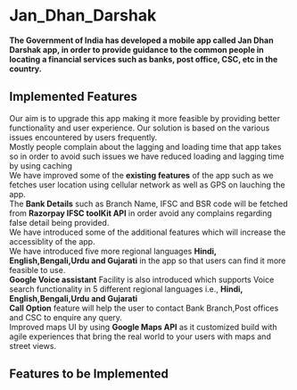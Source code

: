 # Jan_Dhan_Darshak
**The Government of India has developed a mobile app called Jan Dhan Darshak app, in order to provide guidance to the common people in locating a financial services such as banks, post office, CSC, etc in the country.**  
  ## Implemented Features ##
   
  Our aim is to upgrade this app making it more feasible by providing better functionality and user experience. Our solution is based on the various issues encountered by users frequently.      
   Mostly people complain about the lagging and loading time that app takes so in order to avoid such issues we have reduced loading and lagging time by using caching    
     We have improved some of the **existing features** of the app such as we fetches user location using cellular network as well as GPS on lauching the app.       
     The **Bank Details** such as Branch Name, IFSC and BSR code will be fetched from **Razorpay IFSC toolKit API** in order avoid any complains regarding false detail being provided.   
  We have introduced some of the additional features which will increase the accessiblity of the app.    
We have introduced five more regional languages **Hindi, English,Bengali,Urdu and Gujarati** in the app so that users can find it more feasible to use.                
 **Google Voice assistant** Facility is also introduced which supports Voice search functionality in 5 different regional languages i.e., **Hindi, English,Bengali,Urdu and Gujarati**    
    **Call Option** feature will help the user to contact Bank Branch,Post offices and CSC to enquire any query.     
    Improved maps UI by using **Google Maps API** as it customized build with agile experiences that bring the real world to your users with maps and street views.    
 ## Features to be Implemented ##
    
    
    
    
